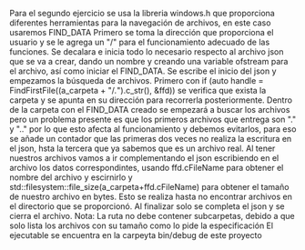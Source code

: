 Para el segundo ejercicio se usa la libreria windows.h que proporciona diferentes herramientas para la navegación de archivos, en este caso usaremos FIND_DATA
Primero se toma la dirección que proporciona el usuario y se le agrega un "/" para el funcionamiento adecuado de las funciones.
Se decalara e inicia todo lo necesario respecto al archivo json que se va a crear, dando un nombre y creando una variable ofstream para el archivo, así como iniciar el FIND_DATA.
Se escribe el inicio del json y empezamos la búsqueda de archivos.
Primero con  if (auto handle = FindFirstFile((a_carpeta + "/*.*").c_str(), &ffd)) se verifica que exista la carpeta y se apunta en su dirección para recorrerla posteriormente.
Dentro de la carpeta con el FIND_DATA creado se empezará a buscar los archivos pero un problema presente es que los primeros archivos que entrega son "." y ".." por lo que esto afecta al funcionamiento y debemos evitarlos, para eso se añade un contador que las primeras dos veces no realiza la escritura en el json, hsta la tercera que ya sabemos que es un archivo real.
Al tener nuestros archivos vamos a ir complementando el json escribiendo en el archivo los datos correspondintes, usando ffd.cFileName para obtener el nombre del archivo y escirnirlo y std::filesystem::file_size(a_carpeta+ffd.cFileName) para obtener el tamaño de nuestro archivo en bytes. Esto se realiza hasta no encontrar archivos en el directorio que se proporcionó. Al finalizar solo se completa el json y se cierra el archivo.
Nota: La ruta no debe contener subcarpetas, debido a que solo lista los archivos con su tamaño como lo pide la especificación
El ejecutable se encuentra en la carpeyta bin/debug de este proyecto
